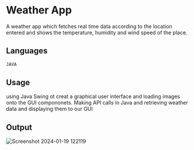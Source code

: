 
# Weather App
A weather app which fetches real time data according to the location entered and shows the temperature, humidity and wind speed of the place.

## Languages
```bash
JAVA
```

## Usage
using Java Swing ot creat a graphical user interface and loading images onto the GUI compononets. Making API calls in Java and retrieving weather data and displaying them to our GUI

## Output

![Screenshot 2024-01-19 122119](https://github.com/ibj21/WeatherApp/assets/154955779/c1faffcb-5d2a-4ef5-b1df-b540a1d642fa)





